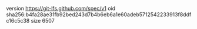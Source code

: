 version https://git-lfs.github.com/spec/v1
oid sha256:b4fa28ae31fb92bed243d7b4b6eb6a1e60adeb5712542233913f8ddfc16c5c38
size 6507
